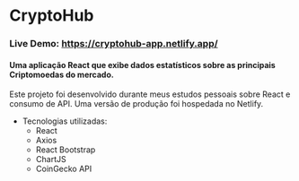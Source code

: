 # CryptoHub

### Live Demo: https://cryptohub-app.netlify.app/


#### Uma aplicação React que exibe dados estatísticos sobre as principais Criptomoedas do mercado. 

Este projeto foi desenvolvido durante meus estudos pessoais sobre React e consumo de API. Uma versão de produção foi hospedada no Netlify. 

* Tecnologias utilizadas:
  * React
  * Axios
  * React Bootstrap
  * ChartJS
  * CoinGecko API





